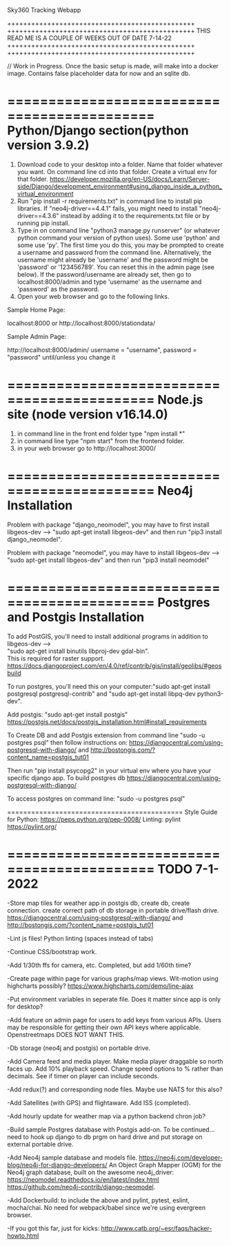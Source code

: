 Sky360 Tracking Webapp


+++++++++++++++++++++++++++++++++++++++++++++++
+++++++++++++++++++++++++++++++++++++++++++++++
THIS READ ME IS A COUPLE OF WEEKS OUT OF DATE
7-14-22
+++++++++++++++++++++++++++++++++++++++++++++++
+++++++++++++++++++++++++++++++++++++++++++++++


// Work in Progress. Once the basic setup is made, will make into a docker image. Contains false placeholder data for now and an sqlite db. 


============================================
Python/Django section(python version 3.9.2)
============================================

1. Download code to your desktop into a folder. 
Name that folder whatever you want. 
On command line cd into that folder. 
Create a virtual env for that folder. https://developer.mozilla.org/en-US/docs/Learn/Server-side/Django/development_environment#using_django_inside_a_python_virtual_environment 
2. Run "pip install -r requirements.txt" in command line to install pip libraries. 
If "neo4j-driver==4.4.1" fails, you might need to install "neo4j-driver==4.3.6" instead by adding it to the requirements.txt file or by running pip install.
3. Type in on command line "python3 manage.py runserver" (or whatever python command your version of python uses). 
Some use 'python' and some use 'py'. The first time you do this, you may be prompted to create a username and password from the command line. 
Alternatively, the username might already be 'username' and the password might be 'password' or '123456789'. You can reset this in the admin page (see below).
If the password/username are already set, then go to localhost:8000/admin and type 'username' as the username and 'password' as the password.
4. Open your web browser and go to the following links.


Sample Home Page:

localhost:8000 or 
http://localhost:8000/stationdata/


Sample Admin Page:

http://localhost:8000/admin/
username = "username", password = "password" until/unless you change it


============================================
Node.js site (node version v16.14.0)
============================================
1. in command line in the front end folder type "npm install *"
2. in command line type "npm start" from the frontend folder.
3. in your web browser go to http://localhost:3000/


============================================
Neo4j Installation
============================================
Problem with package "django_neomodel", you may have to first install libgeos-dev --> "sudo apt-get install libgeos-dev" and then run "pip3 install django_neomodel".

Problem with package "neomodel", you may have to install libgeos-dev --> "sudo apt-get install libgeos-dev" and then run "pip3 install neomodel"


============================================
Postgres and Postgis Installation
============================================
To add PostGIS, you'll need to install additional programs in addition to libgeos-dev -->  
"sudo apt-get install binutils libproj-dev gdal-bin".  
This is required for raster support.  
https://docs.djangoproject.com/en/4.0/ref/contrib/gis/install/geolibs/#geosbuild

To run postgres, you'll need this on your computer:"sudo apt-get install postgresql postgresql-contrib" and "sudo apt-get install libpq-dev python3-dev".

Add postgis: "sudo apt-get install postgis" https://postgis.net/docs/postgis_installation.html#install_requirements

To Create DB and add Postgis extension from command line "sudo -u postgres psql" then follow instructions on: https://djangocentral.com/using-postgresql-with-django/ and http://bostongis.com/?content_name=postgis_tut01

Then run "pip install psycopg2" in your virtual env where you have your specific django app. 
To build postgres db https://djangocentral.com/using-postgresql-with-django/

To access postgres on command line: "sudo -u postgres psql"



============================================
Style Guide for Python: https://peps.python.org/pep-0008/
Linting: pylint https://pylint.org/


============================================
TODO 7-1-2022
============================================
-Store map tiles for weather app in postgis db, create db, create connection. create correct path of db storage in portable drive/flash drive. https://djangocentral.com/using-postgresql-with-django/ and http://bostongis.com/?content_name=postgis_tut01

-Lint js files! Python linting (spaces instead of tabs)

-Continue CSS/bootstrap work.

-Add 1/30th ffs for camera, etc. Completed, but add 1/60th time?

-Create page within page for various graphs/map views. Wit-motion using highcharts possibly? 
https://www.highcharts.com/demo/line-ajax

-Put environment variables in seperate file. Does it matter since app is only for desktop?

-Add feature on admin page for users to add keys from various APIs. 
Users may be responsible for getting their own API keys where applicable. 
Openstreetmaps DOES NOT WANT THIS. 

-Db storage (neo4j and postgis) on portable drive.

-Add Camera feed and media player. Make media player draggable so north faces up. 
Add 10% playback speed. Change speed options to % rather than decimals. 
See if timer on player can include seconds.

-Add redux(?) and corresponding node files. Maybe use NATS for this also?

-Add Satellites (with GPS) and flightaware. Add ISS (completed).

-Add hourly update for weather map via a python backend chron job?

-Build sample Postgres database with Postgis add-on. To be continued... need to hook up django to db prgm on hard drive and put storage on external portable drive.

-Add Neo4j sample database and models file. 
https://neo4j.com/developer-blog/neo4j-for-django-developers/ 
An Object Graph Mapper (OGM) for the Neo4j graph database, built on the awesome neo4j_driver: https://neomodel.readthedocs.io/en/latest/index.html    
https://github.com/neo4j-contrib/django-neomodel.

-Add Dockerbuild: to include the above and pylint, pytest, eslint, mocha/chai. 
No need for webpack/babel since we're using evergreen browser.

-If you got this far, just for kicks: http://www.catb.org/~esr/faqs/hacker-howto.html


